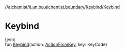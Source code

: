 //[alchemist](../../../index.md)/[it.unibo.alchemist.boundary](../index.md)/[Keybind](index.md)/[Keybind](-keybind.md)

# Keybind

[jvm]\
fun [Keybind](-keybind.md)(action: [ActionFromKey](../../it.unibo.alchemist.input/-action-from-key/index.md), key: KeyCode)
